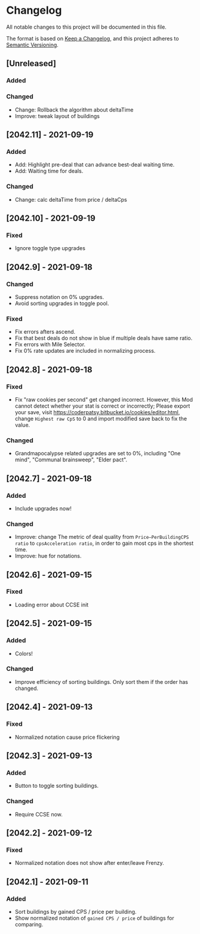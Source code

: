 # Changelog
All notable changes to this project will be documented in this file.

The format is based on [Keep a Changelog](https://keepachangelog.com/en/1.0.0/),
and this project adheres to [Semantic Versioning](https://semver.org/spec/v2.0.0.html).

## [Unreleased]
### Added

### Changed
- Change: Rollback the algorithm about deltaTime
- Improve: tweak layout of buildings

## [2042.11] - 2021-09-19
### Added
- Add: Highlight pre-deal that can advance best-deal waiting time.
- Add: Waiting time for deals. 

### Changed
- Change: calc deltaTime from price / deltaCps

## [2042.10] - 2021-09-19
### Fixed
- Ignore toggle type upgrades

## [2042.9] - 2021-09-18
### Changed
- Suppress notation on 0% upgrades.
- Avoid sorting upgrades in toggle pool. 

### Fixed
- Fix errors afters ascend.
- Fix that best deals do not show in blue if multiple deals have same ratio.
- Fix errors with Mile Selector.
- Fix 0% rate updates are included in normalizing process.

## [2042.8] - 2021-09-18
### Fixed
- Fix "raw cookies per second" get changed incorrect. However, this Mod cannot detect whether your stat is correct or incorrectly; Please export your save, visit https://coderpatsy.bitbucket.io/cookies/editor.html, change `Highest raw CpS` to 0 and import modified save back to fix the value.

### Changed
- Grandmapocalypse related upgrades are set to 0%, including "One mind", "Communal brainsweep", "Elder pact". 


## [2042.7] - 2021-09-18
### Added
- Include upgrades now!

### Changed
- Improve: change The metric of deal quality from `Price–PerBuildingCPS ratio` to `cpsAcceleration ratio`, in order to gain most cps in the shortest time.
- Improve: hue for notations.

## [2042.6] - 2021-09-15
### Fixed
- Loading error about CCSE init

## [2042.5] - 2021-09-15
### Added
- Colors!

### Changed
- Improve efficiency of sorting buildings. Only sort them if the order has changed.

## [2042.4] - 2021-09-13
### Fixed
- Normalized notation cause price flickering

## [2042.3] - 2021-09-13
### Added
- Button to toggle sorting buildings.

### Changed
- Require CCSE now.

## [2042.2] - 2021-09-12
### Fixed
- Normalized notation does not show after enter/leave Frenzy.

## [2042.1] - 2021-09-11
### Added
- Sort buildings by gained CPS / price per building.
- Show normalized notation of `gained CPS / price` of buildings for comparing.
